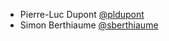 * Pierre-Luc Dupont [@pldupont](https://github.com/pldupont)
* Simon Berthiaume [@sberthiaume](https://github.com/sberthiaume)
